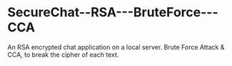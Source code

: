 # SecureChat--RSA---BruteForce---CCA
An RSA encrypted chat application on a local server. Brute Force Attack &amp; CCA, to break the cipher of each text.
